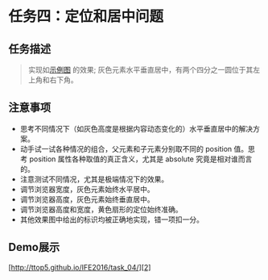 # 任务四：定位和居中问题

## 任务描述

> 实现如[示例图][1] 的效果;
  灰色元素水平垂直居中，有两个四分之一圆位于其左上角和右下角。

## 注意事项

* 思考不同情况下（如灰色高度是根据内容动态变化的）水平垂直居中的解决方案。
* 动手试一试各种情况的组合，父元素和子元素分别取不同的 position 值。思考 position 属性各种取值的真正含义，尤其是 absolute 究竟是相对谁而言的。
* 注意测试不同情况，尤其是极端情况下的效果。
* 调节浏览器宽度，灰色元素始终水平居中。
* 调节浏览器高度，灰色元素始终垂直居中。
* 调节浏览器高度和宽度，黄色扇形的定位始终准确。
* 其他效果图中给出的标识均被正确地实现，错一项扣一分。

## Demo展示

[http://ttop5.github.io/IFE2016/task_04/][2]


[1]: http://7xrp04.com1.z0.glb.clouddn.com/task_1_4_1.jpg
[2]: http://ttop5.github.io/IFE2016/task_04/
